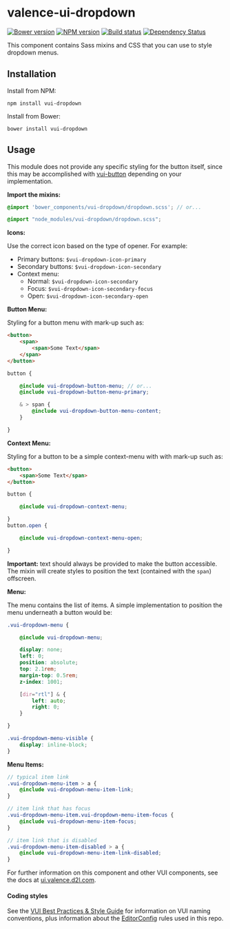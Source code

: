 # valence-ui-dropdown
[![Bower version][bower-image]][bower-url]
[![NPM version][npm-image]][npm-url]
[![Build status][ci-image]][ci-url]
[![Dependency Status][dependencies-image]][dependencies-url]

This component contains Sass mixins and CSS that you can use to style dropdown menus.

## Installation

Install from NPM:
```shell
npm install vui-dropdown
```

Install from Bower:
```shell
bower install vui-dropdown
```

## Usage

This module does not provide any specific styling for the button itself, since this may be accomplished with [vui-button](https://github.com/Brightspace/valence-ui-button) depending on your implementation.

**Import the mixins:**

```scss
@import 'bower_components/vui-dropdown/dropdown.scss'; // or...

@import "node_modules/vui-dropdown/dropdown.scss";
```

**Icons:**

Use the correct icon based on the type of opener. For example:

* Primary buttons: `$vui-dropdown-icon-primary`
* Secondary buttons: `$vui-dropdown-icon-secondary`
* Context menu:
	* Normal: `$vui-dropdown-icon-secondary`
	* Focus: `$vui-dropdown-icon-secondary-focus`
	* Open: `$vui-dropdown-icon-secondary-open`

**Button Menu:**

Styling for a button menu with mark-up such as:

```html
<button>
	<span>
		<span>Some Text</span>
	</span>
</button>
```

```scss
button {

	@include vui-dropdown-button-menu; // or...
	@include vui-dropdown-button-menu-primary;

	& > span {
		@include vui-dropdown-button-menu-content;
	}

}
```

**Context Menu:**

Styling for a button to be a simple context-menu with with mark-up such as:

```html
<button>
	<span>Some Text</span>
</button>
```

```scss
button {

	@include vui-dropdown-context-menu;

}
button.open {

	@include vui-dropdown-context-menu-open;

}
```

**Important:** text should always be provided to make the button accessible. The mixin will create styles to position the text (contained with the `span`) offscreen.

**Menu:**

The menu contains the list of items. A simple implementation to position the menu underneath a button would be:

```scss
.vui-dropdown-menu {

	@include vui-dropdown-menu;

	display: none;
	left: 0;
	position: absolute;
	top: 2.1rem;
	margin-top: 0.5rem;
	z-index: 1001;

	[dir="rtl"] & {
		left: auto;
		right: 0;
	}

}

.vui-dropdown-menu-visible {
	display: inline-block;
}
```

**Menu Items:**

```scss
// typical item link
.vui-dropdown-menu-item > a {
	@include vui-dropdown-menu-item-link;
}

// item link that has focus
.vui-dropdown-menu-item.vui-dropdown-menu-item-focus {
	@include vui-dropdown-menu-item-focus;
}

// item link that is disabled
.vui-dropdown-menu-item-disabled > a {
	@include vui-dropdown-menu-item-link-disabled;
}
```

For further information on this component and other VUI components, see the docs at [ui.valence.d2l.com](http://ui.valence.d2l.com/).

#### Coding styles

See the [VUI Best Practices & Style Guide](https://github.com/Brightspace/valence-ui-docs/wiki/Best-Practices-&-Style-Guide) for information on VUI naming conventions, plus information about the [EditorConfig](http://editorconfig.org) rules used in this repo.

[bower-url]: http://bower.io/search/?q=vui-dropdown
[bower-image]: https://img.shields.io/bower/v/vui-dropdown.svg
[npm-url]: https://www.npmjs.org/vui-dropdown
[npm-image]: https://img.shields.io/npm/v/vui-dropdown.svg
[ci-url]: https://travis-ci.org/Brightspace/valence-ui-dropdown
[ci-image]: https://travis-ci.org/Brightspace/valence-ui-dropdown.svg?branch=master
[dependencies-url]: https://david-dm.org/Brightspace/valence-ui-dropdown
[dependencies-image]: https://img.shields.io/david/Brightspace/valence-ui-dropdown.svg
